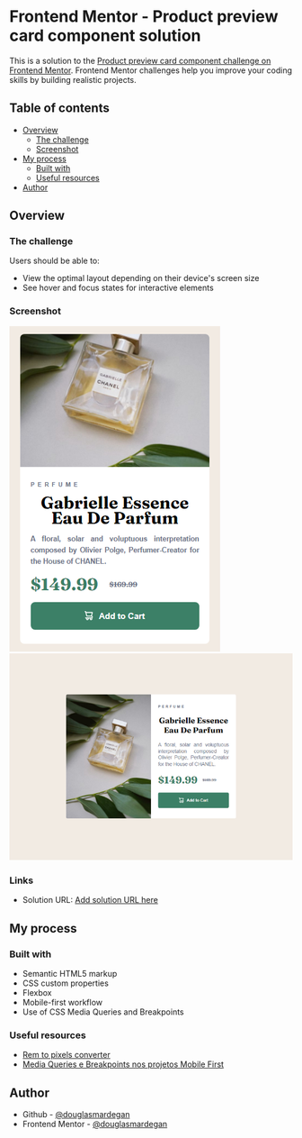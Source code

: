 # Frontend Mentor - Product preview card component solution

This is a solution to the [Product preview card component challenge on Frontend Mentor](https://www.frontendmentor.io/challenges/product-preview-card-component-GO7UmttRfa). Frontend Mentor challenges help you improve your coding skills by building realistic projects. 

## Table of contents

- [Overview](#overview)
  - [The challenge](#the-challenge)
  - [Screenshot](#screenshot)
- [My process](#my-process)
  - [Built with](#built-with)
  - [Useful resources](#useful-resources)
- [Author](#author)

## Overview

### The challenge

Users should be able to:

- View the optimal layout depending on their device's screen size
- See hover and focus states for interactive elements

### Screenshot

![Screenshot mobile design](./screenshots/screenshot_mobile_design.png)
![Screenshot design design](./screenshots/screenshot_desktop_design.png)

### Links

- Solution URL: [Add solution URL here](https://your-solution-url.com)

## My process

### Built with

- Semantic HTML5 markup
- CSS custom properties
- Flexbox
- Mobile-first workflow
- Use of CSS Media Queries and Breakpoints

### Useful resources

- [Rem to pixels converter](https://nekocalc.com/rem-to-px-converter) 
- [Media Queries e Breakpoints nos projetos Mobile First](https://blog.apiki.com/media-queries-breakpoints-projetos-mobile-first/)

## Author

- Github - [@douglasmardegan](https://github.com/douglasmardegan)
- Frontend Mentor - [@douglasmardegan](https://www.frontendmentor.io/profile/douglasmardegan)

